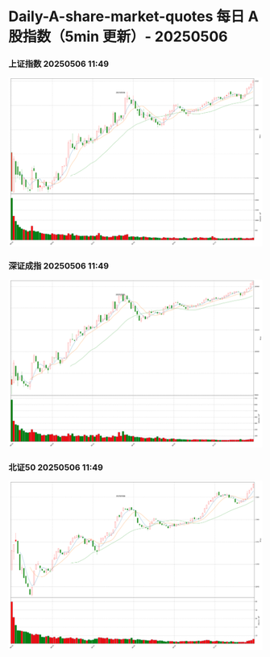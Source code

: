 
# Daily-A-share-market-quotes 每日 A 股指数（5min 更新）- 20250506

### 上证指数 20250506 11:49
![](./fig/2025/5/20250506-sh000001.png)

### 深证成指 20250506 11:49
![](./fig/2025/5/20250506-sz399001.png)

### 北证50 20250506 11:49
![](./fig/2025/5/20250506-bj899050.png)
